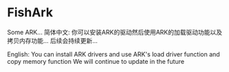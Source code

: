 # FishArk
Some ARK...
简体中文:
你可以安装ARK的驱动然后使用ARK的加载驱动功能以及拷贝内存功能...
后续会持续更新...

English:
You can install ARK drivers and use ARK's load driver function and copy memory function
We will continue to update in the future
